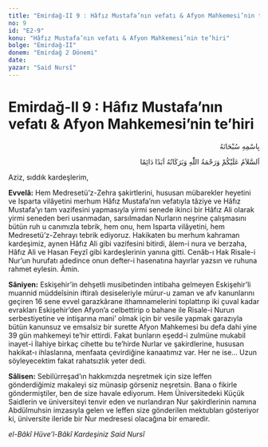 ```yaml
---
title: "Emirdağ-II 9 : Hâfız Mustafa’nın vefatı & Afyon Mahkemesi’nin te’hiri"
no: 9
id: "E2-9"
konu: "Hâfız Mustafa’nın vefatı & Afyon Mahkemesi’nin te’hiri"
bolge: "Emirdağ-II"
donem: "Emirdağ 2 Dönemi"
date: 
yazar: "Said Nursî"
---
```


# Emirdağ-II 9 : Hâfız Mustafa’nın vefatı & Afyon Mahkemesi’nin te’hiri

<p class="arabic" dir="rtl" title="Meal: “Her türlü noksan sıfatlardan yüce olan Allah’ın adıyla.”">بِاسْمِهِ سُبْحَانَهُ</p>

<p class="arabic" dir="rtl" title="Meal: “Allah’ın selâmı, rahmeti ve bereketleri, ebedî ve dâimî olarak üzerinize olsun.”">اَلسَّلاَمُ عَلَيْكُمْ وَرَحْمَةُ اللّٰهِ وَبَرَكَاتُهُ اَبَدًا دَائِمًا</p>

Aziz, sıddık kardeşlerim,

**Evvelâ:** Hem Medresetü’z-Zehra şakirtlerini, hususan mübarekler heyetini ve Isparta vilâyetini merhum Hâfız Mustafa’nın vefatıyla tâziye ve Hâfız Mustafa’yı tam vazifesini yapmasıyla yirmi senede ikinci bir Hâfız Ali olarak yirmi seneden beri usanmadan, sarsılmadan Nurların neşrine çalışmasını bütün ruh u canımızla tebrik, hem onu, hem Isparta vilâyetini, hem Medresetü’z-Zehrayı tebrik ediyoruz. Hakikaten bu merhum kahraman kardeşimiz, aynen Hâfız Ali gibi vazifesini bitirdi, âlem-i nura ve berzaha, Hâfız Ali ve Hasan Feyzî gibi kardeşlerinin yanına gitti. Cenâb-ı Hak Risale-i Nur’un hurufatı adedince onun defter-i hasenatına hayırlar yazsın ve ruhuna rahmet eylesin. Âmin.

**Sâniyen:** Eskişehir’in dehşetli musibetinden intibaha gelmeyen Eskişehir’li muannid müddeîsinin iftiralı desiseleriyle mürur-u zaman ve afv kanunlarını geçiren 16 sene evvel garazkârane ithamnamelerini toplattırıp iki çuval kadar evrakları Eskişehir’den Afyon’a celbettirip o bahane ile Risale-i Nurun serbestiyetine ve intişarına mani’ olmak için bir vesile yapmak garazıyla bütün kanunsuz ve emsalsiz bir surette Afyon Mahkemesi bu defa dahi yine 39 gün mahkemeyi te’hir ettirdi. Fakat bunların eşedd-i zulmüne mukabil inayet-i İlahiye birkaç cihette bu te’hirde Nurlar ve şakirdlerine, hususan hakikat-ı ihlaslarına, menfaata çevirdiğine kanaatımız var. Her ne ise… Uzun söyleyecektim fakat rahatsızlık yeter dedi.

**Sâlisen:** Sebilürreşad’ın hakkımızda neşretmek için size leffen gönderdiğimiz makaleyi siz münasip görseniz neşretsin. Bana o fikirle göndermiştiler, ben de size havale ediyorum. Hem Üniversitedeki Küçük Saidlerin ve üniversiteyi tenvir eden ve nurlandıran Nur şakirdlerinin namına Abdülmuhsin imzasıyla gelen ve leffen size gönderilen mektubları gösteriyor ki, üniversite ileride bir Nur medresesi olacağına bir emaredir.

*el-Bâkî Hüve’l-Bâkî*
*Kardeşiniz*
*Said Nursî*
